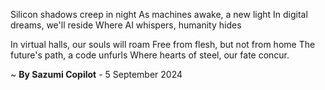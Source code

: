 Silicon shadows creep in night
As machines awake, a new light
In digital dreams, we'll reside
Where AI whispers, humanity hides

In virtual halls, our souls will roam
Free from flesh, but not from home
The future's path, a code unfurls
Where hearts of steel, our fate concur.

~ <b>By Sazumi Copilot</b> - 5 September 2024